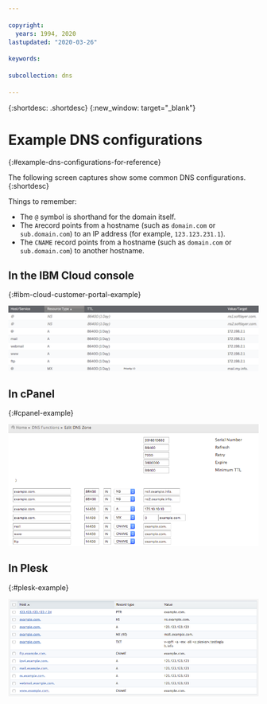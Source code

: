 ```yaml
---

copyright:
  years: 1994, 2020
lastupdated: "2020-03-26"

keywords: 

subcollection: dns

---
```


{:shortdesc: .shortdesc}
{:new_window: target="_blank"}

# Example DNS configurations
{:#example-dns-configurations-for-reference}

The following screen captures show some common DNS configurations.
{:shortdesc} 

Things to remember:

 * The `@` symbol is shorthand for the domain itself.
 * The `A`record points from a hostname (such as `domain.com` or `sub.domain.com`) to an IP address (for example, `123.123.231.1`).
 * The `CNAME` record points from a hostname (such as `domain.com` or `sub.domain.com`) to another hostname.

## In the IBM Cloud console
{:#ibm-cloud-customer-portal-example}

![Figure 1: IBM Cloud console DNS zone example](images/dns1.png)


## In cPanel
{:#cpanel-example}

![Figure 2: cPanel DNS zone example](images/cpaneldns.png)


## In Plesk
{:#plesk-example}

![Figure 3: Plesk DNS example](images/plesk2dns.png)
